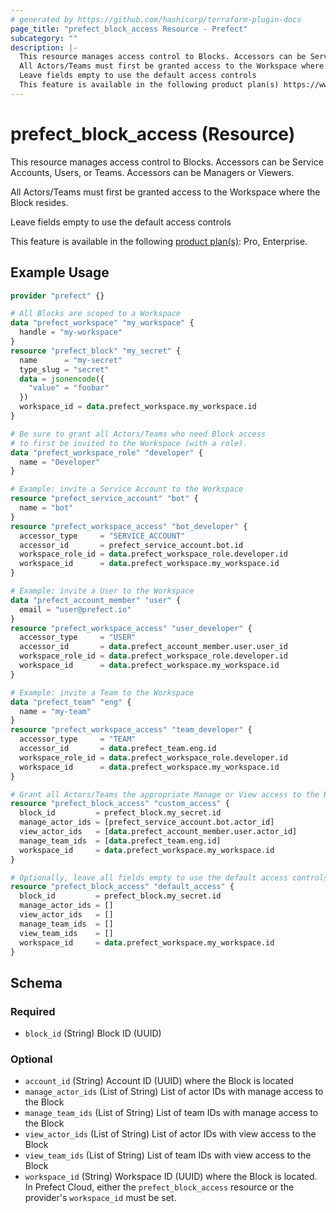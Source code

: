 ```yaml
---
# generated by https://github.com/hashicorp/terraform-plugin-docs
page_title: "prefect_block_access Resource - Prefect"
subcategory: ""
description: |-
  This resource manages access control to Blocks. Accessors can be Service Accounts, Users, or Teams. Accessors can be Managers or Viewers.
  All Actors/Teams must first be granted access to the Workspace where the Block resides.
  Leave fields empty to use the default access controls
  This feature is available in the following product plan(s) https://www.prefect.io/pricing: Pro, Enterprise.
---
```


# prefect_block_access (Resource)

This resource manages access control to Blocks. Accessors can be Service Accounts, Users, or Teams. Accessors can be Managers or Viewers.

All Actors/Teams must first be granted access to the Workspace where the Block resides.

Leave fields empty to use the default access controls


This feature is available in the following [product plan(s)](https://www.prefect.io/pricing): Pro, Enterprise.

## Example Usage

```terraform
provider "prefect" {}

# All Blocks are scoped to a Workspace
data "prefect_workspace" "my_workspace" {
  handle = "my-workspace"
}
resource "prefect_block" "my_secret" {
  name      = "my-secret"
  type_slug = "secret"
  data = jsonencode({
    "value" = "foobar"
  })
  workspace_id = data.prefect_workspace.my_workspace.id
}

# Be sure to grant all Actors/Teams who need Block access
# to first be invited to the Workspace (with a role).
data "prefect_workspace_role" "developer" {
  name = "Developer"
}

# Example: invite a Service Account to the Workspace
resource "prefect_service_account" "bot" {
  name = "bot"
}
resource "prefect_workspace_access" "bot_developer" {
  accessor_type     = "SERVICE_ACCOUNT"
  accessor_id       = prefect_service_account.bot.id
  workspace_role_id = data.prefect_workspace_role.developer.id
  workspace_id      = data.prefect_workspace.my_workspace.id
}

# Example: invite a User to the Workspace
data "prefect_account_member" "user" {
  email = "user@prefect.io"
}
resource "prefect_workspace_access" "user_developer" {
  accessor_type     = "USER"
  accessor_id       = data.prefect_account_member.user.user_id
  workspace_role_id = data.prefect_workspace_role.developer.id
  workspace_id      = data.prefect_workspace.my_workspace.id
}

# Example: invite a Team to the Workspace
data "prefect_team" "eng" {
  name = "my-team"
}
resource "prefect_workspace_access" "team_developer" {
  accessor_type     = "TEAM"
  accessor_id       = data.prefect_team.eng.id
  workspace_role_id = data.prefect_workspace_role.developer.id
  workspace_id      = data.prefect_workspace.my_workspace.id
}

# Grant all Actors/Teams the appropriate Manage or View access to the Block
resource "prefect_block_access" "custom_access" {
  block_id         = prefect_block.my_secret.id
  manage_actor_ids = [prefect_service_account.bot.actor_id]
  view_actor_ids   = [data.prefect_account_member.user.actor_id]
  manage_team_ids  = [data.prefect_team.eng.id]
  workspace_id     = data.prefect_workspace.my_workspace.id
}

# Optionally, leave all fields empty to use the default access controls
resource "prefect_block_access" "default_access" {
  block_id         = prefect_block.my_secret.id
  manage_actor_ids = []
  view_actor_ids   = []
  manage_team_ids  = []
  view_team_ids    = []
  workspace_id     = data.prefect_workspace.my_workspace.id
}
```

<!-- schema generated by tfplugindocs -->
## Schema

### Required

- `block_id` (String) Block ID (UUID)

### Optional

- `account_id` (String) Account ID (UUID) where the Block is located
- `manage_actor_ids` (List of String) List of actor IDs with manage access to the Block
- `manage_team_ids` (List of String) List of team IDs with manage access to the Block
- `view_actor_ids` (List of String) List of actor IDs with view access to the Block
- `view_team_ids` (List of String) List of team IDs with view access to the Block
- `workspace_id` (String) Workspace ID (UUID) where the Block is located. In Prefect Cloud, either the `prefect_block_access` resource or the provider's `workspace_id` must be set.
